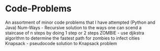 # Code-Problems
An assortment of minor code problems that I have attempted (Python and Java)
Num-Ways - Recursive solution to the ways one can scend a staircase of n steps by doing 1 step or 2 steps
ZOMBIE - use djikstra algorithm to determine the fastest path for zombies to infect cities
Knapsack - pseudocode solution to Knapsack problem
